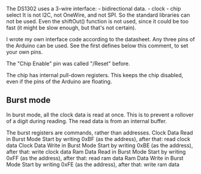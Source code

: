  The DS1302 uses a 3-wire interface: 
    - bidirectional data.
    - clock
    - chip select
 It is not I2C, not OneWire, and not SPI.
 So the standard libraries can not be used.
 Even the shiftOut() function is not used, since it
 could be too fast (it might be slow enough, 
 but that's not certain).

 I wrote my own interface code according to the datasheet.
 Any three pins of the Arduino can be used.
   See the first defines below this comment, 
   to set your own pins.

 The "Chip Enable" pin was called "/Reset" before.

 The chip has internal pull-down registers.
 This keeps the chip disabled, even if the pins of 
 the Arduino are floating.


 Burst mode
 ----------
 In burst mode, all the clock data is read at once.
 This is to prevent a rollover of a digit during reading.
 The read data is from an internal buffer.

 The burst registers are commands, rather than addresses.
 Clock Data Read in Burst Mode
    Start by writing 0xBF (as the address), 
    after that: read clock data
 Clock Data Write in Burst Mode
    Start by writing 0xBE (as the address), 
    after that: write clock data
 Ram Data Read in Burst Mode
    Start by writing 0xFF (as the address), 
    after that: read ram data
 Ram Data Write in Burst Mode
    Start by writing 0xFE (as the address), 
    after that: write ram data
